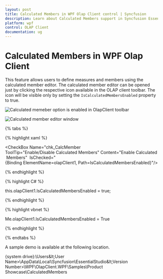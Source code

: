 ```yaml
---
layout: post
title: Calculated Members in WPF Olap Client control | Syncfusion
description: Learn about Calculated Members support in Syncfusion Essential Studio WPF Olap Client control, its elements and more details.
platform: wpf
control: OLAP Client
documentation: ug
---
```


# Calculated Members in WPF Olap Client

This feature allows users to define measures and members using the calculated member editor. The calculated member editor can be opened just by clicking the respective icon available in the OLAP client toolbar. The icon will be visible only by setting the `IsCalculatedMembersEnabled` property to true.

![Calculated memeber option is enabled in OlapClient toolbar](Calculated-Members_images/Calculated-Members_img1.png)

![Calculated member editor window](Calculated-Members_images/Calculated-Members_img2.png)

{% tabs %}

{% highlight xaml %}

<CheckBox Name="chk_CalcMember  ToolTip="Enable/Disable Calculated Members" Content="Enable Calculated Members" 
          IsChecked="{Binding ElementName=olapClient1, Path=IsCalculatedMembersEnabled}"/>

{% endhighlight %}

{% highlight C# %}  

this.olapClient1.IsCalculatedMembersEnabled = true; 

{% endhighlight %} 

{% highlight vbnet %}

Me.olapClient1.IsCalculatedMembersEnabled = True 

{% endhighlight %}

{% endtabs %}

A sample demo is available at the following location.

{system drive}:\Users\&lt;User Name&gt;\AppData\Local\Syncfusion\EssentialStudio\&lt;Version Number&gt;\WPF\OlapClient.WPF\Samples\Product Showcase\CalculatedMembers


